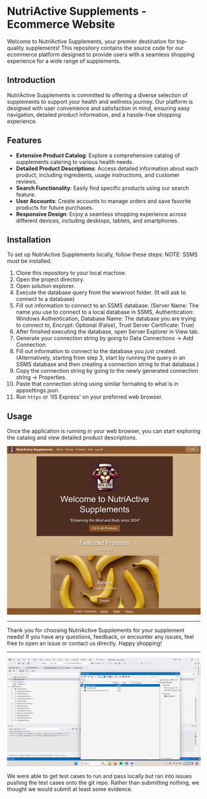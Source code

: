 # NutriActive Supplements - Ecommerce Website

Welcome to NutriActive Supplements, your premier destination for top-quality supplements! This repository contains the source code for our ecommerce platform designed to provide users with a seamless shopping experience for a wide range of supplements.

## Introduction
NutriActive Supplements is committed to offering a diverse selection of supplements to support your health and wellness journey. Our platform is designed with user convenience and satisfaction in mind, ensuring easy navigation, detailed product information, and a hassle-free shopping experience.

## Features
- **Extensive Product Catalog**: Explore a comprehensive catalog of supplements catering to various health needs.
- **Detailed Product Descriptions**: Access detailed information about each product, including ingredients, usage instructions, and customer reviews.
- **Search Functionality**: Easily find specific products using our search feature.
- **User Accounts**: Create accounts to manage orders and save favorite products for future purchases.
- **Responsive Design**: Enjoy a seamless shopping experience across different devices, including desktops, tablets, and smartphones.

## Installation
To set up NutriActive Supplements locally, follow these steps:
NOTE: SSMS must be installed. 
1. Clone this repository to your local machine.
2. Open the project directory.
3. Open solution explorer.
4. Execute the database query from the wwwroot folder. (It will ask to connect to a database)
5. Fill out information to connect to an SSMS database. (Server Name: The name you use to connect to a local database in SSMS, Authentication: Windows Authentication, Database Name: The database you are trying to connect to, Encrypt: Optional (False), Trust Server Certificate: True)
6. After finished executing the database, open Server Explorer in View tab.
7. Generate your connection string by going to Data Connections -> Add Connection.
8. Fill out information to connect to the database you just created. (Alternatively, starting from step 3, start by running the query in an SSMS database and then creating a connection string to that database.)
9. Copy the connection string by going to the newly generated connection string -> Properties.
10. Paste that connection string using similar formating to what is in appsettings.json. 
11. Run `https` or 'IIS Express' on your preferred web browser.

## Usage
Once the application is running in your web browser, you can start exploring the catalog and view detailed product descriptions.

![Website Home Page](/wwwroot/images/homePage.png)

---

Thank you for choosing NutriActive Supplements for your supplement needs! If you have any questions, feedback, or encounter any issues, feel free to open an issue or contact us directly. Happy shopping!

---

![Website Home Page](/wwwroot/images/tests.png)

We were able to get test cases to run and pass locally but ran into issues pushing the test cases onto the git repo. Rather than submitting nothing, we thought we would submit at least some evidence.


